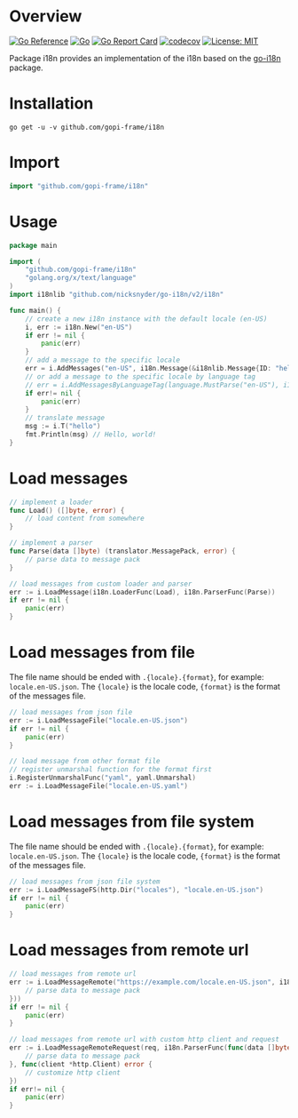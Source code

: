 # Overview
[![Go Reference](https://pkg.go.dev/badge/github.com/gopi-frame/i18n.svg)](https://pkg.go.dev/github.com/gopi-frame/i18n)
[![Go](https://github.com/gopi-frame/i18n/actions/workflows/go.yaml/badge.svg)](https://github.com/gopi-frame/i18n/actions/workflows/go.yaml)
[![Go Report Card](https://goreportcard.com/badge/github.com/gopi-frame/i18n)](https://goreportcard.com/report/github.com/gopi-frame/i18n)
[![codecov](https://codecov.io/gh/gopi-frame/i18n/branch/main/graph/badge.svg?token=9EUOUXQ6PD)](https://codecov.io/gh/gopi-frame/i18n)
[![License: MIT](https://img.shields.io/badge/License-MIT-green.svg)](https://opensource.org/licenses/MIT)

Package i18n provides an implementation of the i18n based on the [go-i18n](https://github.com/nicksnyder/go-i18n)
package.

# Installation

```shell
go get -u -v github.com/gopi-frame/i18n
```

# Import

```go
import "github.com/gopi-frame/i18n"
```

# Usage

```go
package main

import (
    "github.com/gopi-frame/i18n"
    "golang.org/x/text/language"
)
import i18nlib "github.com/nicksnyder/go-i18n/v2/i18n"

func main() {
    // create a new i18n instance with the default locale (en-US)
    i, err := i18n.New("en-US")
    if err != nil {
        panic(err)
    }
    // add a message to the specific locale
    err = i.AddMessages("en-US", i18n.Message(&i18nlib.Message{ID: "hello", Other: "Hello, world!"}))
    // or add a message to the specific locale by language tag
    // err = i.AddMessagesByLanguageTag(language.MustParse("en-US"), i18n.Message(&i18nlib.Message{ID: "hello", Other: "Hello, world!"}))
    if err!= nil {
        panic(err)
    }
    // translate message
    msg := i.T("hello")
    fmt.Println(msg) // Hello, world!
}
```

# Load messages

```go
// implement a loader
func Load() ([]byte, error) {
    // load content from somewhere
}

// implement a parser
func Parse(data []byte) (translator.MessagePack, error) {
    // parse data to message pack
}

// load messages from custom loader and parser
err := i.LoadMessage(i18n.LoaderFunc(Load), i18n.ParserFunc(Parse))
if err != nil {
    panic(err)
}
```

# Load messages from file

The file name should be ended with `.{locale}.{format}`, for example: `locale.en-US.json`.
The `{locale}` is the locale code, `{format}` is the format of the messages file.

```go
// load messages from json file
err := i.LoadMessageFile("locale.en-US.json")
if err != nil {
    panic(err)
}

// load message from other format file
// register unmarshal function for the format first
i.RegisterUnmarshalFunc("yaml", yaml.Unmarshal)
err := i.LoadMessageFile("locale.en-US.yaml")
```

# Load messages from file system

The file name should be ended with `.{locale}.{format}`, for example: `locale.en-US.json`.
The `{locale}` is the locale code, `{format}` is the format of the messages file.

```go
// load messages from json file system
err := i.LoadMessageFS(http.Dir("locales"), "locale.en-US.json")
if err != nil {
    panic(err)
}
```

# Load messages from remote url

```go
// load messages from remote url
err := i.LoadMessageRemote("https://example.com/locale.en-US.json", i18n.ParserFunc(func(data []byte) (translator.MessagePack, error) {
    // parse data to message pack
}))
if err != nil {
    panic(err)
}

// load messages from remote url with custom http client and request
err := i.LoadMessageRemoteRequest(req, i18n.ParserFunc(func(data []byte) (translator.MessagePack, error) {
    // parse data to message pack
}, func(client *http.Client) error {
    // customize http client
})
if err!= nil {
    panic(err)
}
```
